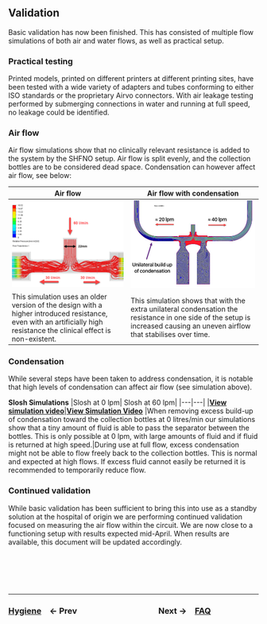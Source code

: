 ## Validation

Basic validation has now been finished. This has consisted of multiple flow simulations of both air and water flows, as well as practical setup.

### Practical testing

Printed models, printed on different printers at different printing sites, have been tested with a wide variety of adapters and tubes conforming to either ISO standards or the proprietary Airvo connectors. With air leakage testing performed by submerging connections in water and running at full speed, no leakage could be identified.

### Air flow

Air flow simulations show that no clinically relevant resistance is added to the system by the SHFNO setup. Air flow is split evenly, and the collection bottles are to be considered dead space.
Condensation can however affect air flow, see below:

| Air flow                                                                                                                                                                | Air flow with condensation                                                                                                                                                  |
| ----------------------------------------------------------------------------------------------------------------------------------------------------------------------- | --------------------------------------------------------------------------------------------------------------------------------------------------------------------------- |
| ![Air flow](<../../Validation/Air%20Flow/Air%20Flow%20(OLD%20design).png> 'Air flow simulation')                                                                        | ![Air flow + condensation simulation](../../Validation/Air%20Flow/Air%20Flow%20Condensation.png 'Air flow + condensation simulation')                                       |
| This simulation uses an older version of the design with a higher introduced resistance, even with an artificially high resistance the clinical effect is non-existent. | This simulation shows that with the extra unilateral condensation the resistance in one side of the setup is increased causing an uneven airflow that stabilises over time. |

### Condensation

While several steps have been taken to address condensation, it is notable that high levels of condensation can affect air flow (see simulation above).

**Slosh Simulations**
|Slosh at 0 lpm| Slosh at 60 lpm|
|---|---|
|[**View simulation video**](https://github.com/hessius/HFNOsplitter/blob/master/Validation/Slosh/1x%20slosh%200lps-1.mp4?raw=true)|[**View Simulation Video**](https://github.com/hessius/HFNOsplitter/blob/master/Validation/Slosh/2x%20slosh%2060lps-1.mp4?raw=true)
|When removing excess build-up of condensation toward the collection bottles at 0 litres/min our simulations show that a tiny amount of fluid is able to pass the separator between the bottles. This is only possible at 0 lpm, with large amounts of fluid and if fluid is returned at high speed.|During use at full flow, excess condensation might not be able to flow freely back to the collection bottles. This is normal and expected at high flows. If excess fluid cannot easily be returned it is recommended to temporarily reduce flow.

### Continued validation

While basic validation has been sufficient to bring this into use as a standby solution at the hospital of origin we are performing continued validation focused on measuring the air flow within the circuit. We are now close to a functioning setup with results expected mid-April. When results are available, this document will be updated accordingly.

<br /><br /><br /><br />

---

### [**Hygiene**](06%20Hygiene.md)&emsp;← Prev&emsp;&emsp;&emsp;&emsp;&emsp;&emsp;&emsp;&emsp;&emsp;&emsp;Next →&emsp;[**FAQ**](07%20FAQ.md)
